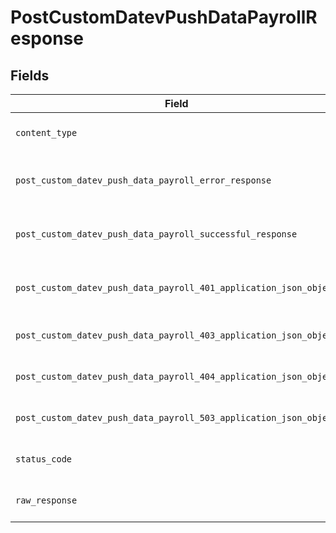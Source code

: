 # PostCustomDatevPushDataPayrollResponse


## Fields

| Field                                                                                                                                                    | Type                                                                                                                                                     | Required                                                                                                                                                 | Description                                                                                                                                              |
| -------------------------------------------------------------------------------------------------------------------------------------------------------- | -------------------------------------------------------------------------------------------------------------------------------------------------------- | -------------------------------------------------------------------------------------------------------------------------------------------------------- | -------------------------------------------------------------------------------------------------------------------------------------------------------- |
| `content_type`                                                                                                                                           | *Optional[str]*                                                                                                                                          | :heavy_check_mark:                                                                                                                                       | HTTP response content type for this operation                                                                                                            |
| `post_custom_datev_push_data_payroll_error_response`                                                                                                     | [Optional[shared.PostCustomDatevPushDataPayrollErrorResponse]](undefined/models/shared/postcustomdatevpushdatapayrollerrorresponse.md)                   | :heavy_minus_sign:                                                                                                                                       | POST /custom/datev/push-data/payroll Error response                                                                                                      |
| `post_custom_datev_push_data_payroll_successful_response`                                                                                                | [Optional[shared.PostCustomDatevPushDataPayrollSuccessfulResponse]](undefined/models/shared/postcustomdatevpushdatapayrollsuccessfulresponse.md)         | :heavy_minus_sign:                                                                                                                                       | POST /custom/datev/push-data/payroll Successful response                                                                                                 |
| `post_custom_datev_push_data_payroll_401_application_json_object`                                                                                        | [Optional[operations.PostCustomDatevPushDataPayroll401ApplicationJSON]](undefined/models/operations/postcustomdatevpushdatapayroll401applicationjson.md) | :heavy_minus_sign:                                                                                                                                       | Returned when the authentication header was invalid or missing.                                                                                          |
| `post_custom_datev_push_data_payroll_403_application_json_object`                                                                                        | [Optional[operations.PostCustomDatevPushDataPayroll403ApplicationJSON]](undefined/models/operations/postcustomdatevpushdatapayroll403applicationjson.md) | :heavy_minus_sign:                                                                                                                                       | Returned when the passed integration is inactive.                                                                                                        |
| `post_custom_datev_push_data_payroll_404_application_json_object`                                                                                        | [Optional[operations.PostCustomDatevPushDataPayroll404ApplicationJSON]](undefined/models/operations/postcustomdatevpushdatapayroll404applicationjson.md) | :heavy_minus_sign:                                                                                                                                       | Returned when a requested resource is not found.                                                                                                         |
| `post_custom_datev_push_data_payroll_503_application_json_object`                                                                                        | [Optional[operations.PostCustomDatevPushDataPayroll503ApplicationJSON]](undefined/models/operations/postcustomdatevpushdatapayroll503applicationjson.md) | :heavy_minus_sign:                                                                                                                                       | Returned when no sync has finished successfully yet                                                                                                      |
| `status_code`                                                                                                                                            | *Optional[int]*                                                                                                                                          | :heavy_check_mark:                                                                                                                                       | HTTP response status code for this operation                                                                                                             |
| `raw_response`                                                                                                                                           | [requests.Response](https://requests.readthedocs.io/en/latest/api/#requests.Response)                                                                    | :heavy_minus_sign:                                                                                                                                       | Raw HTTP response; suitable for custom response parsing                                                                                                  |